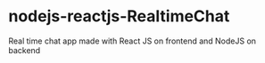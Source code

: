 # nodejs-reactjs-RealtimeChat
Real time chat app made with React JS on frontend and NodeJS on backend
